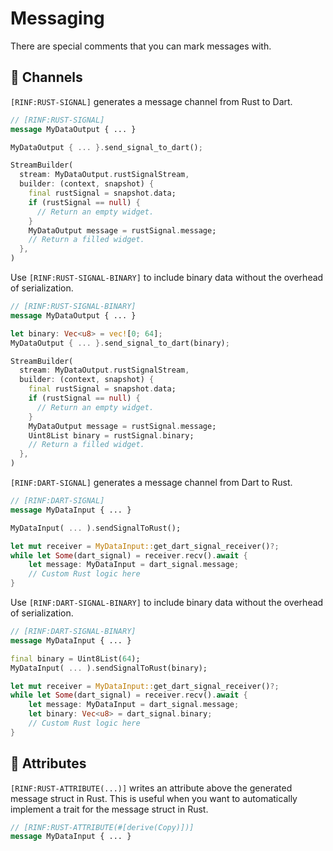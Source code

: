 # Messaging

There are special comments that you can mark messages with.

## 📢 Channels

`[RINF:RUST-SIGNAL]` generates a message channel from Rust to Dart.

```proto title="Protobuf"
// [RINF:RUST-SIGNAL]
message MyDataOutput { ... }
```

```rust title="Rust"
MyDataOutput { ... }.send_signal_to_dart();
```

```dart title="Dart"
StreamBuilder(
  stream: MyDataOutput.rustSignalStream,
  builder: (context, snapshot) {
    final rustSignal = snapshot.data;
    if (rustSignal == null) {
      // Return an empty widget.
    }
    MyDataOutput message = rustSignal.message;
    // Return a filled widget.
  },
)
```

Use `[RINF:RUST-SIGNAL-BINARY]` to include binary data without the overhead of serialization.

```proto title="Protobuf"
// [RINF:RUST-SIGNAL-BINARY]
message MyDataOutput { ... }
```

```rust title="Rust"
let binary: Vec<u8> = vec![0; 64];
MyDataOutput { ... }.send_signal_to_dart(binary);
```

```dart title="Dart"
StreamBuilder(
  stream: MyDataOutput.rustSignalStream,
  builder: (context, snapshot) {
    final rustSignal = snapshot.data;
    if (rustSignal == null) {
      // Return an empty widget.
    }
    MyDataOutput message = rustSignal.message;
    Uint8List binary = rustSignal.binary;
    // Return a filled widget.
  },
)
```

`[RINF:DART-SIGNAL]` generates a message channel from Dart to Rust.

```proto title="Protobuf"
// [RINF:DART-SIGNAL]
message MyDataInput { ... }
```

```dart title="Dart"
MyDataInput( ... ).sendSignalToRust();
```

```rust title="Rust"
let mut receiver = MyDataInput::get_dart_signal_receiver()?;
while let Some(dart_signal) = receiver.recv().await {
    let message: MyDataInput = dart_signal.message;
    // Custom Rust logic here
}
```

Use `[RINF:DART-SIGNAL-BINARY]` to include binary data without the overhead of serialization.

```proto title="Protobuf"
// [RINF:DART-SIGNAL-BINARY]
message MyDataInput { ... }
```

```dart title="Dart"
final binary = Uint8List(64);
MyDataInput( ... ).sendSignalToRust(binary);
```

```rust title="Rust"
let mut receiver = MyDataInput::get_dart_signal_receiver()?;
while let Some(dart_signal) = receiver.recv().await {
    let message: MyDataInput = dart_signal.message;
    let binary: Vec<u8> = dart_signal.binary;
    // Custom Rust logic here
}
```

## 🔖 Attributes

`[RINF:RUST-ATTRIBUTE(...)]` writes an attribute above the generated message struct in Rust. This is useful when you want to automatically implement a trait for the message struct in Rust.

```proto title="Protobuf"
// [RINF:RUST-ATTRIBUTE(#[derive(Copy)])]
message MyDataInput { ... }
```
